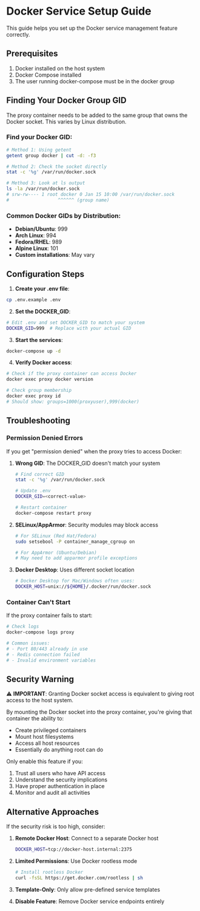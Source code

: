 # Docker Service Setup Guide

This guide helps you set up the Docker service management feature correctly.

## Prerequisites

1. Docker installed on the host system
2. Docker Compose installed
3. The user running docker-compose must be in the docker group

## Finding Your Docker Group GID

The proxy container needs to be added to the same group that owns the Docker socket. This varies by Linux distribution.

### Find your Docker GID:
```bash
# Method 1: Using getent
getent group docker | cut -d: -f3

# Method 2: Check the socket directly
stat -c '%g' /var/run/docker.sock

# Method 3: Look at ls output
ls -la /var/run/docker.sock
# srw-rw---- 1 root docker 0 Jan 15 10:00 /var/run/docker.sock
#                  ^^^^^^ (group name)
```

### Common Docker GIDs by Distribution:
- **Debian/Ubuntu**: 999
- **Arch Linux**: 994
- **Fedora/RHEL**: 989
- **Alpine Linux**: 101
- **Custom installations**: May vary

## Configuration Steps

1. **Create your .env file**:
```bash
cp .env.example .env
```

2. **Set the DOCKER_GID**:
```bash
# Edit .env and set DOCKER_GID to match your system
DOCKER_GID=999  # Replace with your actual GID
```

3. **Start the services**:
```bash
docker-compose up -d
```

4. **Verify Docker access**:
```bash
# Check if the proxy container can access Docker
docker exec proxy docker version

# Check group membership
docker exec proxy id
# Should show: groups=1000(proxyuser),999(docker)
```

## Troubleshooting

### Permission Denied Errors

If you get "permission denied" when the proxy tries to access Docker:

1. **Wrong GID**: The DOCKER_GID doesn't match your system
   ```bash
   # Find correct GID
   stat -c '%g' /var/run/docker.sock
   
   # Update .env
   DOCKER_GID=<correct-value>
   
   # Restart container
   docker-compose restart proxy
   ```

2. **SELinux/AppArmor**: Security modules may block access
   ```bash
   # For SELinux (Red Hat/Fedora)
   sudo setsebool -P container_manage_cgroup on
   
   # For AppArmor (Ubuntu/Debian)
   # May need to add apparmor profile exceptions
   ```

3. **Docker Desktop**: Uses different socket location
   ```bash
   # Docker Desktop for Mac/Windows often uses:
   DOCKER_HOST=unix://${HOME}/.docker/run/docker.sock
   ```

### Container Can't Start

If the proxy container fails to start:

```bash
# Check logs
docker-compose logs proxy

# Common issues:
# - Port 80/443 already in use
# - Redis connection failed
# - Invalid environment variables
```

## Security Warning

⚠️ **IMPORTANT**: Granting Docker socket access is equivalent to giving root access to the host system.

By mounting the Docker socket into the proxy container, you're giving that container the ability to:
- Create privileged containers
- Mount host filesystems
- Access all host resources
- Essentially do anything root can do

Only enable this feature if you:
1. Trust all users who have API access
2. Understand the security implications
3. Have proper authentication in place
4. Monitor and audit all activities

## Alternative Approaches

If the security risk is too high, consider:

1. **Remote Docker Host**: Connect to a separate Docker host
   ```bash
   DOCKER_HOST=tcp://docker-host.internal:2375
   ```

2. **Limited Permissions**: Use Docker rootless mode
   ```bash
   # Install rootless Docker
   curl -fsSL https://get.docker.com/rootless | sh
   ```

3. **Template-Only**: Only allow pre-defined service templates

4. **Disable Feature**: Remove Docker service endpoints entirely